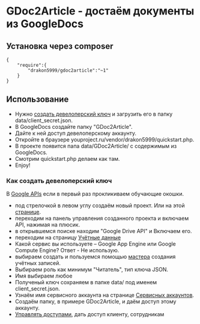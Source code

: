# GDoc2Article - достаём документы из GoogleDocs

## Установка через composer

```
{
	"require":{
		"drakon5999/gdoc2article":"~1"	
	}
}
```

## Использование

- Нужно [создать девелоперский ключ](https://console.developers.google.com) и загрузить его в папку data/client_secret.json.
- В GoogleDocs создайте папку "GDoc2Article".
- Дайте к ней доступ девелоперскому аккаунту.
- Откройте в браузере youproject.ru/vendor/drakon5999/quickstart.php.
- В проекте появится папа data/GDoc2Article/ с содержимым из GoogleDocs.
- Смотрим quickstart.php делаем как там.
- Enjoy!

### Как создать девелоперский ключ
В [Google APIs](https://console.developers.google.com) если в первый раз прокликиваем обучающие окошки.
 - под стрелочкой в левом углу создаём новый проект. Или на этой [странице](https://console.developers.google.com/iam-admin/projects).
 - переходим на панель управления созданного проекта и включаем API, нажимая на плюсик.
 - в открывшемся поиске находим "Google Drive API" и Включаем его.
 - переходим на страницу [Учётные данные](https://console.developers.google.com/apis/credentials)
 - Какой сервис вы используете – Google App Engine или Google Compute Engine? Ответ - Не использую.
 - выбираем создать и пользуемся помощью [мастера](https://console.developers.google.com/apis/credentials/wizard) создания учётных записей.
 - Выбираем роль как минимум "Читатель", тип ключа JSON.
 - Имя выбираем любое
 - Полученый ключ сохраняем в папке data/ под именем client_secret.json.
 - Узнаём имя сервисного аккаунта на странице [Сервисных аккаунтов](https://console.developers.google.com/iam-admin/serviceaccounts/project).
 - Создаём папку, в примере GDoc2Article, и даём доступ этому аккаунту.
 - [Управлять доступами](https://console.developers.google.com/iam-admin/iam/iam-zero), дать доступ клиенту, сотрудникам
